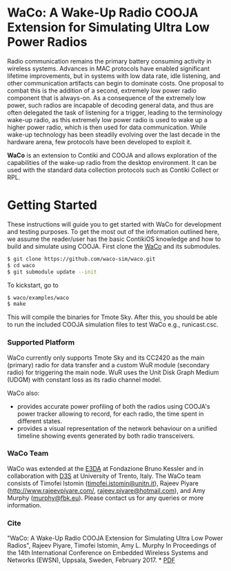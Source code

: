 # WaCo: A Wake-Up Radio COOJA Extension for Simulating Ultra Low Power Radios

Radio communication remains the primary battery consuming activity in wireless systems. Advances in MAC protocols have enabled significant lifetime improvements, but in systems with low data rate, idle listening, and other communication artifacts can begin to dominate costs. One proposal to combat this is the addition of a second, extremely low power radio component that is always-on. As a consequence of the extremely low power, such radios are incapable of decoding general data, and thus are often delegated the task of listening for a trigger, leading to the terminology wake-up radio, as this extremely low power radio is used to wake up a higher power radio, which is then used for data communication. While wake-up technology has been steadily evolving over the last decade in the hardware arena, few protocols have been developed to exploit it. 

**WaCo**  is an extension to Contiki and COOJA and allows exploration of the capabilities of the wake-up radio from the desktop environment. It can be used with the standard data collection protocols such as Contiki Collect or RPL.

# Getting Started

These instructions will guide you to get started with WaCo for development and testing purposes. To get the most out of the information outlined here, we assume the reader/user has the basic ContikiOS knowledge and how to build and simulate using COOJA. First clone the [WaCo](https://github.com/waco-sim) and its submodules.
```sh
$ git clone https://github.com/waco-sim/waco.git
$ cd waco
$ git submodule update --init
```
To kickstart, go to 
```sh
$ waco/examples/waco
$ make 
```
This will compile the binaries for Tmote Sky. After this, you should be able to run the included COOJA simulation files to test WaCo e.g., runicast.csc.

### Supported Platform

WaCo currently only supports Tmote Sky and its CC2420 as the main (primary) radio for data transfer and a custom WuR module (secondary radio) for triggering the main node. WuR uses the Unit Disk Graph Medium (UDGM) with constant loss as its radio channel model.

WaCo also:
  - provides accurate power profiling of both the radios using COOJA's power tracker allowing to record, for each radio, the time spent in different states.
  - provides a visual representation of the network behaviour on a unified timeline showing events generated by both radio transceivers.

### WaCo Team

WaCo was extended at the [E3DA](https://e3da.fbk.eu/) at Fondazione Bruno Kessler and in collaboration with [D3S](d3s.disi.unitn.it) at University of Trento, Italy. The WaCo team consists of Timofei Istomin (timofei.istomin@unitn.it), Rajeev Piyare (http://www.rajeevpiyare.com/, rajeev.piyare@hotmail.com), and Amy Murphy (murphy@fbk.eu). Please contact us for any queries or more information.


### Cite

"WaCo: A Wake-Up Radio COOJA Extension for Simulating Ultra Low Power Radios", Rajeev Piyare, Timofei Istomin, Amy L. Murphy
In Proceedings of the 14th International Conference on Embedded Wireless Systems and Networks (EWSN), Uppsala, Sweden, February 2017. * [PDF]

[PDF]: <http://www.rajeevpiyare.com/wp-content/uploads/2017/02/piyare.pdf>


